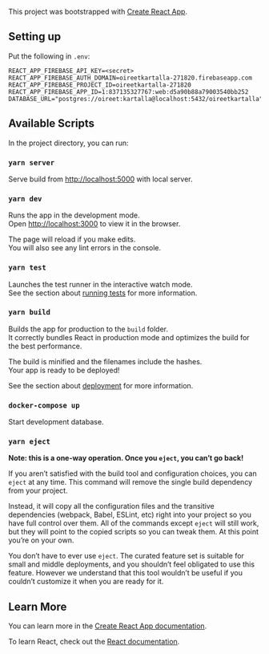 This project was bootstrapped with [Create React App](https://github.com/facebook/create-react-app).

## Setting up

Put the following in `.env`:

```
REACT_APP_FIREBASE_API_KEY=<secret>
REACT_APP_FIREBASE_AUTH_DOMAIN=oireetkartalla-271820.firebaseapp.com
REACT_APP_FIREBASE_PROJECT_ID=oireetkartalla-271820
REACT_APP_FIREBASE_APP_ID=1:837135327767:web:d5a90b88a79003540bb252
DATABASE_URL="postgres://oireet:kartalla@localhost:5432/oireetkartalla"
```

## Available Scripts

In the project directory, you can run:

### `yarn server`

Serve build from [http://localhost:5000](http://localhost:5000) with local server.

### `yarn dev`

Runs the app in the development mode.<br />
Open [http://localhost:3000](http://localhost:3000) to view it in the browser.

The page will reload if you make edits.<br />
You will also see any lint errors in the console.

### `yarn test`

Launches the test runner in the interactive watch mode.<br />
See the section about [running tests](https://facebook.github.io/create-react-app/docs/running-tests) for more information.

### `yarn build`

Builds the app for production to the `build` folder.<br />
It correctly bundles React in production mode and optimizes the build for the best performance.

The build is minified and the filenames include the hashes.<br />
Your app is ready to be deployed!

See the section about [deployment](https://facebook.github.io/create-react-app/docs/deployment) for more information.

### `docker-compose up`

Start development database.

### `yarn eject`

**Note: this is a one-way operation. Once you `eject`, you can’t go back!**

If you aren’t satisfied with the build tool and configuration choices, you can `eject` at any time. This command will remove the single build dependency from your project.

Instead, it will copy all the configuration files and the transitive dependencies (webpack, Babel, ESLint, etc) right into your project so you have full control over them. All of the commands except `eject` will still work, but they will point to the copied scripts so you can tweak them. At this point you’re on your own.

You don’t have to ever use `eject`. The curated feature set is suitable for small and middle deployments, and you shouldn’t feel obligated to use this feature. However we understand that this tool wouldn’t be useful if you couldn’t customize it when you are ready for it.

## Learn More

You can learn more in the [Create React App documentation](https://facebook.github.io/create-react-app/docs/getting-started).

To learn React, check out the [React documentation](https://reactjs.org/).
